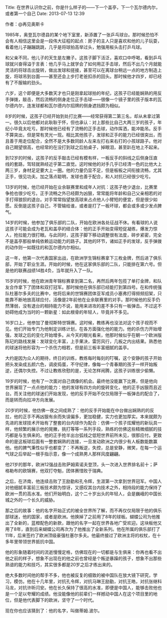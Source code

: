 Title: 在世界认识你之前，你是什么样子的——下一个盖亭，下一个瓦尔德内尔，或者第一个自己
Date: 2013-07-13 12:39 

作者：@再见奥斯卡

1985年，奥登瓦尔德县的某个地下室里，新添置了一张乒乓球台。那时候恐怕不会有人相信这里会是一段伟大征程的起点：房子的主人只是喜欢和他的儿子玩耍，看着他儿子蹦蹦跳跳，几乎是将球拍高举过头，勉强用板头击打乒乓球。

和父亲不同，他儿子的天生是左撇子。这孩子脚下活泛，喜欢口中呼喝，看到乒乓球就兴奋得溢于言表：他几乎马上就学会了如何用正手击球，然后不出几个月就能灵活的将球击出旋转，做出发球和搓接，甚至可以在离球台稍远一点的地方制造上旋，将球吊到台面——甚至还会上步打老爸扣杀的回头。那时候他才四岁，却已经有了不服输的劲头。

六岁，这个即便是大多数天才也只是刚拿起球拍的年纪，这孩子已经能娴熟的用反手弹拨，敲击，然后流畅的侧身走位正手击球——很像一个镜子里的孩子版本的瓦尔德内尔，连发球都和瓦尔德内尔招牌的侧身遮挡颇为相似。

8岁的时候，这孩子已经开始到处打比赛——经常获得第二第三名，却从未拿过第一。很久以后他都对此耿耿于怀，但也承认：对上那些比自己大两三岁的孩子，年纪小毕竟太吃亏。那时候他已经有了流畅的正手击球，动作挥洒，能冲能吊。反手不算突出，但是常有灵光一现。相比其他孩子，发球和正手的能力已经很突出，而且善于用走位配合，全然不是大多数同龄人左来左打右来右打的小孩球路子。他对自己期望很高，也经常的在没打到球之后拍桌子，掉眼泪，甚至趴在地上不起来。

到12岁的时候，这孩子的反手敲击已经有模有样，一板反手的斜线之后侧身压直线的套路，驾轻就熟经近乎第二直觉。这时候他的对手几乎已经清一色的比他大上两三岁，身材足足要大上一圈。他的力量仍显不足，但是板板之间衔接流畅，尤其正手，很见功夫。加之落点聪明，发球也善于配合，和人对抗已经很少吃亏。

13岁的时候，他已经开始在业余联赛里和成年人对抗：这孩子绝少退台，比赛里争抢也很少吃亏。正手流畅之外已经颇为凶狠，常常能将年龄和自己父亲相若的对手打得狼狈的退台。对手常常指望放高球来占点他人小臂短的便宜，但是很少如愿。反倒是这孩子自己，不管输给谁，或者是打了一板坏球，都会或多或少发点脾气。

14岁的时候，他参加了俱乐部的二队，开始在欧洲各处征战不休。有看球的人说这孩子可能会成为老瓦和盖亭的结合体：他的正手开始变得短促凝练，爆发力惊人，抢拉能力很打眼。与此同时，这孩子脚下移动调整很有法度，碎步紧密，完全不是盖亭那般单纯依赖运动能力的路子。其他的环节，诸如正手的发球，反手弹拨的动作则一如既往的和瓦尔德内尔相似。

这一年，他第一次代表国家出战，在欧洲学生锦标赛拿下三枚金牌，然后进了俱乐部，开始了职业生涯。开始的时候，他在这家俱乐部的二队，只能排在第六号。但是他的联赛战绩14胜4负，当年就升入了一队。

15岁的时候，他在欧洲青年锦标赛拿到第二名，再然后两年包揽了单打金牌，和队友合作拿下了团体和双打冠军。那时候他在俱乐部已经能打到第四号。在和传统强队杜塞尔多夫的比赛中，他将后来的世锦赛团体亚军成员小塞弗打得频频招架，只能靠不断地放高球应付，活像是2年前他在业余联赛里的对手。那时候他的反手仍然薄弱，没有退台的相持能力不说，能用来进攻的差不多只有一板弹击。不过这不妨碍他成为当时的一颗新星：如此根骨的年轻人，毕竟并不多见。

16岁口上，他参加了曼彻斯特世锦赛。这时候，教练再也没法对这个孩子视而不见。他们开始专门为他制定训练计划，在各方面强化他的能力。他的杀伤力开始增强，发球之后的变化开始增多。从今天的眼光看来，他那时候似乎在朝一个欧洲版陈玘的路线发展：发球变化丰富，上手果决，雷厉风行，几板之内出结果。熟悉他的球迷将他形容为一个杀伤力相若，但是前三板丰富细腻的盖亭。

大约是因为众人的期待，终日的训练，教练每时每刻的叮嘱，这个安静的孩子开始把头发染成五颜六色，调皮捣蛋，不守纪律，像每一个青春期的孩子一样开始叛逆，还偶尔失控。不过让教练欣慰的是，无论怎样闹腾，这孩子训练很少偷懒。

19岁的时候，他有了一次面对自己偶像的机会。最终他没能赢下比赛，但是他向世界展现了一点点他的能力：他的发球有四方向的旋转变化，他的正手凶狠而且近台。而关注他的球迷们开始发现，他的反手开始不仅仅局限于一板弹击的配合了，而是转而向拉冲方向发展。

20岁的时候，他仿佛一夜之间成熟了：他的反手开始能在中台做出娴熟的的反拉，他的正手不再凶狠有余而失误偏多，更加稳健，实力也更加厚实。本来就颇为先进的发球技术开始有了整套的台内球作为配合：仿佛一个孩子炫耀他的新玩具一样，他频繁的展示他的晃撇，挑打等等一系列手段，熟练的仿佛这些精微细腻的技巧都是与生俱来的。他的正手抢半出台弧线之低短世界前所未见，很那应付。更致命的是这板球后面有一整套娴熟的连接，一旦发动欧洲之内很少有人板数能数赢他。他的脾气秉性似乎也都变了：不再叛逆，失控，总是安静，微笑，在每一个运气球之后举起一根手指示意，像一个成熟男人那样风度翩翩。

他21岁的那年，欧洲12强战击败萨姆索诺夫登顶，头一次进入世界排名前十；萨格勒布的欧锦赛，他双打夺魁，团体赛惜败于瑞典。

之后，在济南，他连续击败了王励勤和孔令辉，生涯第一次拿到世界冠军。中国人对他细腻丰富前三板技术颇为惊讶，又感叹其台内技术之外，相持段的能力保持了欧洲一贯的高水准。他们开始明白，这个二十岁出头的年轻人，会是巍峨的中国长城之外的一个长久的威胁。

那之后的故事：他的名字开始正式的被全世界所了解，而不再仅仅局限于他的俱乐部球迷，他的国家，或者是欧洲。他换掉了之前用了8年的球板。蝴蝶公司为他推出了全新的，蓝橙配色的新款，跟他的名字一起在世界各地广受欢迎。这块板他又用了8年，直到后来蝴蝶公司再次为了他推出了全新系列。他在所属的俱乐部打了11年，后来签约了欧洲顶级豪强杜塞尔多夫。他最终接过了欧洲主将的权杖，在十多年里带领世界抵抗中国。

他的形象随着时间的流逝慢慢定格，仿佛现在的一切都是与生俱来：你再也看不出他之前的样子，想象不出现在的他之前也曾经是个叛逆暴躁的孩子，想象不出那些熟谙的能力和技巧，其实很多都是20岁之后才练出来的。

绝大多数时间他的帮手不多，他也被反复的细致的被中国队在放大镜下研究，学习，模仿。他在十几年里，对抗孔令辉，对抗马琳王励勤，对抗王皓，对抗张继科马龙，对抗许昕闫安。他在长久保持了很高的水准，即便是中国人，能够击败他也是一个足以夸耀的成绩。他没能像他的前辈们一样撼动中国人在这个项目里的地位，但是他代表脚下的欧洲，坚守了一个时代。

现在你也应该猜到了：他的名字，叫做蒂姆.波尔。